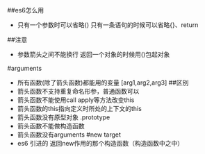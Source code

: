 ##es6怎么用
- 只有一个参数时可以省略() 只有一条语句的时候可以省略{}、return

##注意
- 参数箭头之间不能换行 返回一个对象的时候用()包起对象

#arguments
- 所有函数(除了箭头函数)都能用的变量
[arg1,arg2,arg3]
##区别
- 箭头函数不支持重复命名形参，普通函数可以
- 箭头函数不能使用call apply等方法改变this
- 箭头函数的this指向定义时所处的上下文的this
- 箭头函数没有原型对象 .prototype
- 箭头函数不能做构造函数
- 箭头函数没有arguments
#new target
- es6 引进的 返回new作用的那个构造函数（构造函数中之中）